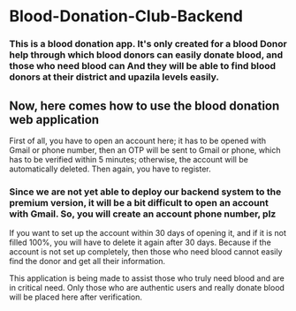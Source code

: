 # Blood-Donation-Club-Backend
### This is a blood donation app. It's only created for a blood Donor help through which blood donors can easily donate blood, and those who need blood can And they will be able to find blood donors at their district and upazila levels easily.

## Now, here comes how to use the blood donation web application

First of all, you have to open an account here; it has to be opened with Gmail or phone number, then an OTP will be sent to Gmail or phone, which has to be verified within 5 minutes; otherwise, the account will be automatically deleted. Then again, you have to register.

### Since we are not yet able to deploy our backend system to the premium version, it will be a bit difficult to open an account with Gmail. So, you will create an account phone number, plz

If you want to set up the account within 30 days of opening it, and if it is not filled 100%, you will have to delete it again after 30 days. Because if the account is not set up completely, then those who need blood cannot easily find the donor and get all their information.

This application is being made to assist those who truly need blood and are in critical need. Only those who are authentic users and really donate blood will be placed here after verification.   
